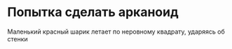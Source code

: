 # Попытка сделать арканоид
Маленький красный шарик летает по неровному квадрату, ударяясь об стенки
